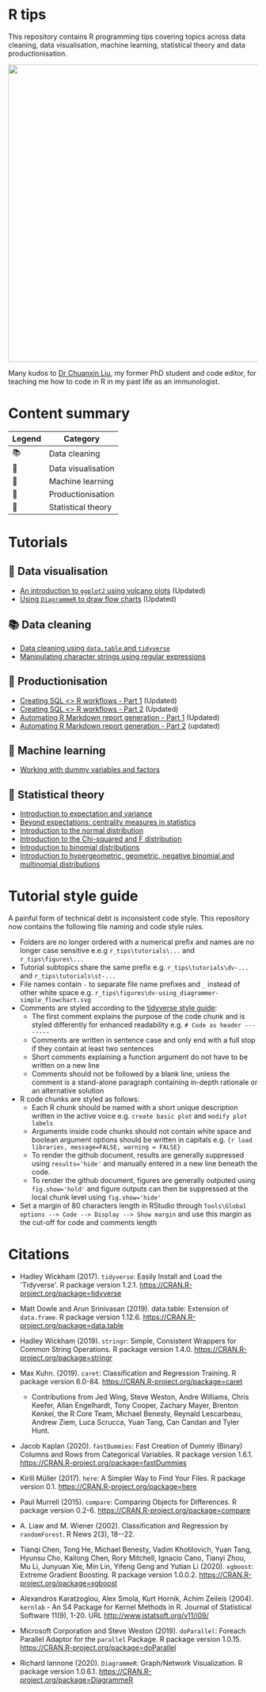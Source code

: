# R tips  

This repository contains R programming tips covering topics across data cleaning, data visualisation, machine learning, statistical theory and data productionisation.  

<p align="center">  
<img src="https://github.com/erikaduan/r_tips/blob/master/figures/r_milestones.jpg"
width="600"></center>  
</p>  

Many kudos to [Dr Chuanxin Liu](https://github.com/codetrainee), my former PhD student and code editor, for teaching me how to code in R in my past life as an immunologist.  


# Content summary

| Legend | Category |  
|--------|----------|  
| 📚 | Data cleaning |  
| 🎨 | Data visualisation |  
| 🔮 | Machine learning |  
| 🔨 | Productionisation |  
| 🔢 | Statistical theory |  


# Tutorials  
## 🎨 Data visualisation  

+ [An introduction to `ggplot2` using volcano plots](https://github.com/erikaduan/r_tips/blob/master/tutorials/dv-volcano_plots_with_ggplot/dv-volcano_plots_with_ggplot.md) (Updated)  
+ [Using `DiagrammeR` to draw flow charts](https://github.com/erikaduan/r_tips/blob/master/tutorials/dv-using_diagrammer/dv-using_diagrammer.md) (Updated)  

## 📚 Data cleaning

+ [Data cleaning using `data.table` and `tidyverse`](https://github.com/erikaduan/r_tips/blob/master/tutorials/dc-data_table_vs_dplyr/dc-data_table_vs_dplyr.md)  
+ [Manipulating character strings using regular expressions](https://github.com/erikaduan/r_tips/blob/master/tutorials/dc-cleaning_strings/dc-cleaning_strings.md)   

## 🔨 Productionisation  
+ [Creating SQL <> R workflows - Part 1](https://github.com/erikaduan/r_tips/blob/master/tutorials/p-sql_to_r_workflows/p-sql_to_r_workflows_part_1.md) (Updated)  
+ [Creating SQL <> R workflows - Part 2](https://github.com/erikaduan/r_tips/blob/master/tutorials/p-sql_to_r_workflows/p-sql_to_r_workflows_part_2.md) (Updated)  
+ [Automating R Markdown report generation - Part 1](https://github.com/erikaduan/r_tips/blob/master/tutorials/p-automating_rmd_reports/p-automating_rmd_reports_part_1.md) (Updated)  
+ [Automating R Markdown report generation - Part 2](https://github.com/erikaduan/r_tips/blob/master/tutorials/p-automating_rmd_reports/p-automating_rmd_reports_part_2.md) (updated)  

## 🔮 Machine learning   
+ [Working with dummy variables and factors](https://github.com/erikaduan/r_tips/blob/master/tutorials/2020-04-23_dummy-variables-and-factors/2020-04-23_dummy-variables-and-factors.md)  

## 🔢 Statistical theory   
+ [Introduction to expectation and variance](https://github.com/erikaduan/r_tips/blob/master/tutorials/st-expectations_and_variance/st-expectation_and_variance.md)  
+ [Beyond expectations: centrality measures in statistics](https://github.com/erikaduan/r_tips/blob/master/tutorials/2020-07-26_many-roads-to-the-middle/2020-07-26_many-roads-to-the-middle.md)  
+ [Introduction to the normal distribution](https://github.com/erikaduan/r_tips/blob/master/tutorials/st-normal_distribution/st-normal_distribution.md)  
+ [Introduction to the Chi-squared and F distribution](https://github.com/erikaduan/r_tips/blob/master/tutorials/st-chi_squared_and_f_distributions/st-chi_squared_and_f_distributions.md)  
+ [Introduction to binomial distributions](https://github.com/erikaduan/R_tips/blob/master/tutorials/2020-09-12_binomial_distribution/2020-09-12_binomial-distribution.md)  
+ [Introduction to hypergeometric, geometric, negative binomial and multinomial distributions](https://github.com/erikaduan/R_tips/blob/master/tutorials/2020-09-22_hypergeometric-and-other-discrete-distributions/2020-09-22_hypergeometric-and-other-discrete-distributions.md)  


# Tutorial style guide  

A painful form of technical debt is inconsistent code style. This repository now contains the following file naming and code style rules.  

+ Folders are no longer ordered with a numerical prefix and names are no longer case sensitive e.e.g `r_tips\tutorials\...` and `r_tips\figures\...`    
+ Tutorial subtopics share the same prefix e.g. `r_tips\tutorials\dv-...` and   `r_tips\tutorials\st-...`  
+ File names contain `-` to separate file name prefixes and `_` instead of other white space e.g. `r_tips\figures\dv-using_diagrammer-simple_flowchart.svg`  
+ Comments are styled according to the [tidyverse style guide](https://style.tidyverse.org/functions.html?q=comments#comments-1):    
  + The first comment explains the purpose of the code chunk and is styled differently for enhanced readability e.g. `# Code as header --------`     
  + Comments are written in sentence case and only end with a full stop if they contain at least two sentences  
  + Short comments explaining a function argument do not have to be written on a new line  
  + Comments should not be followed by a blank line, unless the comment is a stand-alone paragraph containing in-depth rationale or an alternative solution  
+ R code chunks are styled as follows:  
  + Each R chunk should be named with a short unique description written in the active voice e.g. `create basic plot` and `modify plot labels`    
  + Arguments inside code chunks should not contain white space and boolean argument options should be written in capitals e.g. `{r load libraries, message=FALSE, warning = FALSE}`   
  + To render the github document, results are generally suppressed using `results='hide'` and manually entered in a new line beneath the code.  
  + To render the github document, figures are generally outputed using `fig.show='hold'` and figure outputs can then be suppressed at the local chunk level using `fig.show='hide'`  
+ Set a margin of 80 characters length in RStudio through `Tools\Global options --> Code --> Display --> Show margin` and use this margin as the cut-off for code and comments length   

# Citations  

+ Hadley Wickham (2017). `tidyverse`: Easily Install and Load the 'Tidyverse'. R package version 1.2.1.
  https://CRAN.R-project.org/package=tidyverse  

+ Matt Dowle and Arun Srinivasan (2019). data.table: Extension of `data.frame`. R package version 1.12.6.
  https://CRAN.R-project.org/package=data.table  

+ Hadley Wickham (2019). `stringr`: Simple, Consistent Wrappers for Common String Operations. R package
  version 1.4.0.
   https://CRAN.R-project.org/package=stringr

+ Max Kuhn. (2019). `caret`: Classification and Regression
  Training. R package version 6.0-84. https://CRAN.R-project.org/package=caret  
    + Contributions from Jed Wing, Steve Weston, Andre Williams, Chris Keefer, Allan Engelhardt, Tony
  Cooper, Zachary Mayer, Brenton Kenkel, the R Core Team, Michael Benesty, Reynald Lescarbeau, Andrew Ziem,
  Luca Scrucca, Yuan Tang, Can Candan and Tyler Hunt.  

+ Jacob Kaplan (2020). `fastDummies`: Fast Creation of Dummy (Binary) Columns and Rows from Categorical
  Variables. R package version 1.6.1. https://CRAN.R-project.org/package=fastDummies  

+ Kirill Müller (2017). `here`: A Simpler Way to Find Your Files. R package version 0.1.
  https://CRAN.R-project.org/package=here  

+ Paul Murrell (2015). `compare`: Comparing Objects for Differences. R package version 0.2-6.
  https://CRAN.R-project.org/package=compare  

+ A. Liaw and M. Wiener (2002). Classification and Regression by `randomForest`. R News 2(3), 18--22.  

+ Tianqi Chen, Tong He, Michael Benesty, Vadim Khotilovich, Yuan Tang, Hyunsu Cho, Kailong Chen, Rory
  Mitchell, Ignacio Cano, Tianyi Zhou, Mu Li, Junyuan Xie, Min Lin, Yifeng Geng and Yutian Li (2020).
  `xgboost`: Extreme Gradient Boosting. R package version 1.0.0.2. https://CRAN.R-project.org/package=xgboost  

+ Alexandros Karatzoglou, Alex Smola, Kurt Hornik, Achim Zeileis (2004). `kernlab` - An S4 Package for Kernel
  Methods in R. Journal of Statistical Software 11(9), 1-20. URL http://www.jstatsoft.org/v11/i09/  

+ Microsoft Corporation and Steve Weston (2019). `doParallel`: Foreach Parallel Adaptor for the `parallel`
  Package. R package version 1.0.15. https://CRAN.R-project.org/package=doParallel  

+ Richard Iannone (2020). `DiagrammeR`: Graph/Network Visualization. R package version 1.0.6.1.  https://CRAN.R-project.org/package=DiagrammeR  